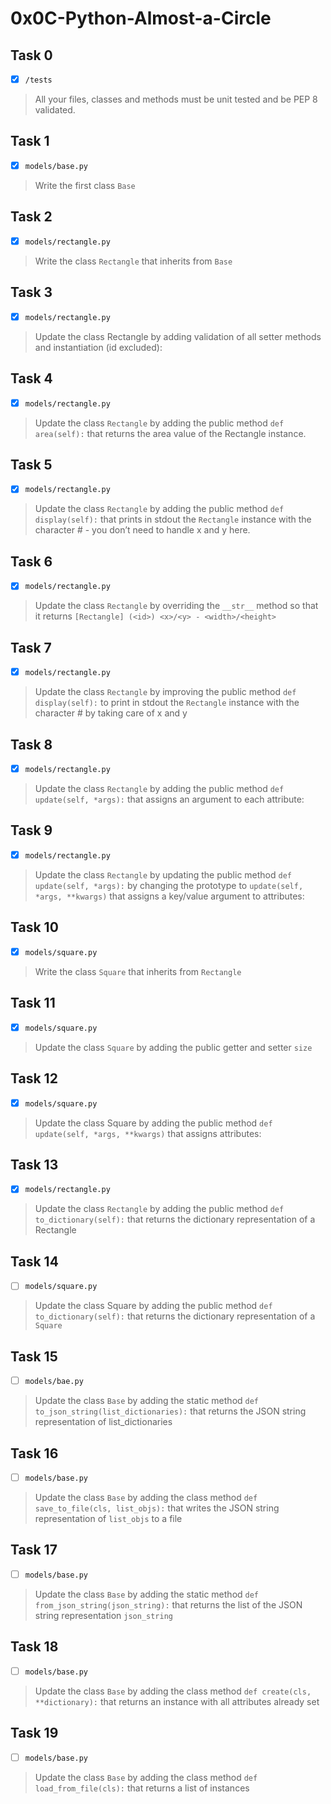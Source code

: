 # 0x0C-Python-Almost-a-Circle

## Task 0
- [x] `/tests`
> All your files, classes and methods must be unit tested and be PEP 8 validated.

## Task 1
- [x] `models/base.py`
> Write the first class `Base`

## Task 2
- [x] `models/rectangle.py`
> Write the class `Rectangle` that inherits from `Base`

## Task 3
- [x] `models/rectangle.py`
> Update the class Rectangle by adding validation of all setter methods and instantiation (id excluded):

## Task 4
- [x] `models/rectangle.py`
> Update the class `Rectangle` by adding the public method `def area(self):` that returns the area value of the Rectangle instance.

## Task 5
- [x] `models/rectangle.py`
> Update the class `Rectangle` by adding the public method `def display(self):` that prints in stdout the `Rectangle` instance with the character # - you don’t need to handle x and y here.

## Task 6
- [x] `models/rectangle.py`
> Update the class `Rectangle` by overriding the `__str__` method so that it returns `[Rectangle] (<id>) <x>/<y> - <width>/<height>`

## Task 7
- [x] `models/rectangle.py`
> Update the class `Rectangle` by improving the public method `def display(self):` to print in stdout the `Rectangle` instance with the character # by taking care of x and y

## Task 8
- [x] `models/rectangle.py`
> Update the class `Rectangle` by adding the public method `def update(self, *args):` that assigns an argument to each attribute:

## Task 9
- [x] `models/rectangle.py`
> Update the class `Rectangle` by updating the public method `def update(self, *args):` by changing the prototype to `update(self, *args, **kwargs)` that assigns a key/value argument to attributes:

## Task 10
- [x] `models/square.py`
> Write the class `Square` that inherits from `Rectangle`

## Task 11
- [x] `models/square.py`
> Update the class `Square` by adding the public getter and setter `size`

## Task 12
- [x] `models/square.py`
> Update the class Square by adding the public method `def update(self, *args, **kwargs)` that assigns attributes:

## Task 13
- [x] `models/rectangle.py`
> Update the class `Rectangle` by adding the public method `def to_dictionary(self):` that returns the dictionary representation of a Rectangle

## Task 14
- [ ] `models/square.py`
> Update the class Square by adding the public method `def to_dictionary(self):` that returns the dictionary representation of a `Square`

## Task 15
- [ ] `models/bae.py`
> Update the class `Base` by adding the static method `def to_json_string(list_dictionaries):` that returns the JSON string representation of list_dictionaries

## Task 16
- [ ] `models/base.py`
> Update the class `Base` by adding the class method `def save_to_file(cls, list_objs):` that writes the JSON string representation of `list_objs` to a file

## Task 17
- [ ] `models/base.py`
> Update the class `Base` by adding the static method `def from_json_string(json_string):` that returns the list of the JSON string representation `json_string`

## Task 18
- [ ] `models/base.py`
> Update the class `Base` by adding the class method `def create(cls, **dictionary):` that returns an instance with all attributes already set

## Task 19
- [ ] `models/base.py`
> Update the class `Base` by adding the class method `def load_from_file(cls):` that returns a list of instances
